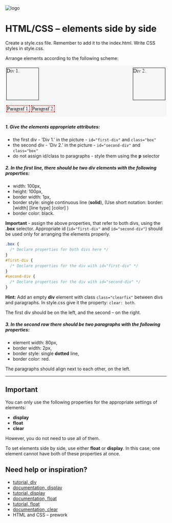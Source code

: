 <img alt="logo" src="http://coderslab.pl/svg/logo-coderslab.svg" width="400">

# HTML/CSS &ndash; elements side by side


Create a style.css file. Remember to add it to the index.html. Write CSS styles in style.css.

Arrange elements according to the following scheme:

![screen](images/elements.png)

##### 1. Give the elements appropriate attributes:
  * the first div - 'Div 1.' in the picture - ```id="first-div"``` and ```class="box"```
  * the second div - 'Div 2.' in the picture - ```id="second-div"``` and ```class="box"```
  * do not assign id/class to paragraphs - style them using the **p** selector

##### 2. In the first line, there should be two **div** elements with the following properties:
  * width: 100px,
  * height: 100px,
  * border width: 1px,
  * border style: single continuous line (**solid**), (Use short notation: border: [width] [line type] [color] )
  * border color: black.

  **Important** - assign the above properties, that refer to both divs, using the **.box** selector. Appropriate id (```id="first-div"``` and ```id="second-div"```) should be used only for arranging the elements properly.

  ```css
 .box {
    /* Declare properties for both divs here */
 }
 #first-div {
    /* Declare properties for the div with id="first-div" */
 }
 #second-div {
    /* Declare properties for the div with id="second-div" */
 }
  ```

**Hint:** Add an empty **div** element with class ```class="clearfix"``` between divs and paragraphs. In style.css give it the property: `clear: both`.

  The first div should be on the left, and the second &ndash; on the right.

##### 3. In the second row there should be two paragraphs with the following properties:
  * element width: 80px,
  * border width: 2px,
  * border style: single **dotted** line,
  * border color: red.

  The paragraphs should align next to each other, on the left.

---

## Important
You can only use the following properties for the appropriate settings of elements:
  * **display**
  * **float**
  * **clear**

However, you do not need to use all of them.

To set elements side by side, use either **float** or **display**. In this case, one element cannot have both of these properties at once.


## Need help or inspiration?
* [tutorial, div](http://www.html-5-tutorial.com/div-tag.htm)
* [documentation, display](https://developer.mozilla.org/en-US/docs/Web/CSS/display)
* [tutorial,  display](http://css.webcodehelpers.com/2014/05/css-display-block-vs-inline-block-vs.html)
* [documentation, float](https://developer.mozilla.org/en-US/docs/Web/CSS/float)
* [tutorial, float](http://learnlayout.com/float.html)
* [documentation, clear](https://developer.mozilla.org/en-US/docs/Web/CSS/clear)
* HTML and CSS &ndash; prework
